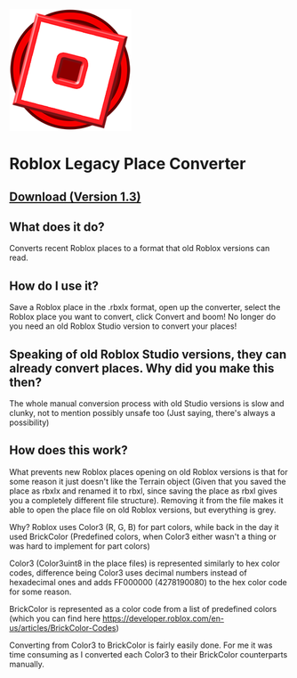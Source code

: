 ![Logo](https://raw.githubusercontent.com/BakonBot/legacy-place-converter/master/lpcLogo.png)
# Roblox Legacy Place Converter
## [Download (Version 1.3)](https://github.com/BakonBot/legacy-place-converter/releases/download/1.3/Roblox_Legacy_Place_Converter_1.3.exe)
## What does it do?
Converts recent Roblox places to a format that old Roblox versions can read.
## How do I use it?
Save a Roblox place in the .rbxlx format, open up the converter, select the Roblox place you want to convert, click Convert and boom!
No longer do you need an old Roblox Studio version to convert your places!
## Speaking of old Roblox Studio versions, they can already convert places. Why did you make this then?
The whole manual conversion process with old Studio versions is slow and clunky, not to mention possibly unsafe too (Just saying, there's always a possibility)
## How does this work?
What prevents new Roblox places opening on old Roblox versions is that for some reason it just doesn't like the Terrain object (Given that you saved the place as rbxlx and renamed it to rbxl, since saving the place as rbxl gives you a completely different file structure). 
Removing it from the file makes it able to open the place file on old Roblox versions, but everything is grey.

Why? Roblox uses Color3 (R, G, B) for part colors, while back in the day it used BrickColor (Predefined colors, when Color3 either wasn't a thing or was hard to implement for part colors)

Color3 (Color3uint8 in the place files) is represented similarly to hex color codes, difference being Color3 uses decimal numbers instead of hexadecimal ones and adds FF000000 (4278190080) to the hex color code for some reason.

BrickColor is represented as a color code from a list of predefined colors (which you can find here https://developer.roblox.com/en-us/articles/BrickColor-Codes)

Converting from Color3 to BrickColor is fairly easily done. For me it was time consuming as I converted each Color3 to their BrickColor counterparts manually.
